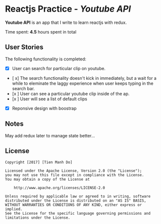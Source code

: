 # Reactjs Practice - *Youtube API*

**Youtube API** is an app that I write to learn reactjs with redux.

Time spent: **4.5** hours spent in total

## User Stories

The following functionality is completed:

- [x] User can search for particular clip on youtube.
- [ x] The search functionality doesn't kick in immediately, but a wait for a while to eleminate the laggy experience when user keeps typing in the search bar.
- [x ] User can see a particular youtube clip inside of the ap.
- [x ] User will see a list of default clips 
- [x] Reponsive design with boostrap

## Notes

May add redux later to manage state better...

## License

    Copyright [2017] [Tien Manh Do]

    Licensed under the Apache License, Version 2.0 (the "License");
    you may not use this file except in compliance with the License.
    You may obtain a copy of the License at

        http://www.apache.org/licenses/LICENSE-2.0

    Unless required by applicable law or agreed to in writing, software
    distributed under the License is distributed on an "AS IS" BASIS,
    WITHOUT WARRANTIES OR CONDITIONS OF ANY KIND, either express or implied.
    See the License for the specific language governing permissions and
    limitations under the License.